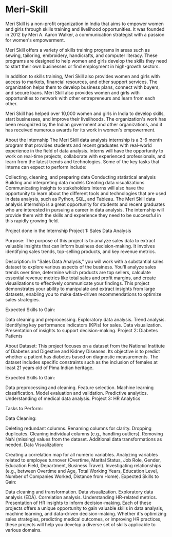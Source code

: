 # Meri-Skill

Meri Skill is a non-profit organization in India that aims to empower women and girls through skills training and livelihood opportunities. It was founded in 2012 by Meri A. Aaron Walker, a communication strategist with a passion for women's empowerment.

Meri Skill offers a variety of skills training programs in areas such as sewing, tailoring, embroidery, handicrafts, and computer literacy. These programs are designed to help women and girls develop the skills they need to start their own businesses or find employment in high-growth sectors.

In addition to skills training, Meri Skill also provides women and girls with access to markets, financial resources, and other support services. The organization helps them to develop business plans, connect with buyers, and secure loans. Meri Skill also provides women and girls with opportunities to network with other entrepreneurs and learn from each other.

Meri Skill has helped over 10,000 women and girls in India to develop skills, start businesses, and improve their livelihoods. The organization's work has been recognized by the Indian government and other organizations, and it has received numerous awards for its work in women's empowerment.

About the Internship
The Meri Skill data analysis internship is a 3-6 month program that provides students and recent graduates with real-world experience in the field of data analysis. Interns will have the opportunity to work on real-time projects, collaborate with experienced professionals, and learn from the latest trends and technologies.
Some of the key tasks that interns can expect to perform include:

Collecting, cleaning, and preparing data
Conducting statistical analysis
Building and interpreting data models
Creating data visualizations
Communicating insights to stakeholders
Interns will also have the opportunity to learn about the different tools and technologies that are used in data analysis, such as Python, SQL, and Tableau.
The Meri Skill data analysis internship is a great opportunity for students and recent graduates who are interested in pursuing a career in data analysis. The internship will provide them with the skills and experience they need to be successful in this rapidly growing field.

Project done in the Internship
Project 1: Sales Data Analysis

Purpose: The purpose of this project is to analyze sales data to extract valuable insights that can inform business decision-making. It involves identifying sales trends, top-selling products, and key revenue metrics.

Description: In "Sales Data Analysis," you will work with a substantial sales dataset to explore various aspects of the business. You'll analyze sales trends over time, determine which products are top sellers, calculate essential revenue metrics like total sales and profit margins, and create visualizations to effectively communicate your findings. This project demonstrates your ability to manipulate and extract insights from large datasets, enabling you to make data-driven recommendations to optimize sales strategies.

Expected Skills to Gain:

Data cleaning and preprocessing.
Exploratory data analysis.
Trend analysis.
Identifying key performance indicators (KPIs) for sales.
Data visualization.
Presentation of insights to support decision-making.
Project 2: Diabetes Patients

About Dataset: This project focuses on a dataset from the National Institute of Diabetes and Digestive and Kidney Diseases. Its objective is to predict whether a patient has diabetes based on diagnostic measurements. The dataset includes specific constraints such as the inclusion of females at least 21 years old of Pima Indian heritage.

Expected Skills to Gain:

Data preprocessing and cleaning.
Feature selection.
Machine learning classification.
Model evaluation and validation.
Predictive analytics.
Understanding of medical data analysis.
Project 3: HR Analytics

Tasks to Perform:

Data Cleaning:

Deleting redundant columns.
Renaming columns for clarity.
Dropping duplicates.
Cleaning individual columns (e.g., handling outliers).
Removing NaN (missing) values from the dataset.
Additional data transformations as needed.
Data Visualization:

Creating a correlation map for all numeric variables.
Analyzing variables related to employee turnover (Overtime, Marital Status, Job Role, Gender, Education Field, Department, Business Travel).
Investigating relationships (e.g., between Overtime and Age, Total Working Years, Education Level, Number of Companies Worked, Distance from Home).
Expected Skills to Gain:

Data cleaning and transformation.
Data visualization.
Exploratory data analysis (EDA).
Correlation analysis.
Understanding HR-related metrics.
Presentation of HR insights to inform decision-making.
Each of these projects offers a unique opportunity to gain valuable skills in data analysis, machine learning, and data-driven decision-making. Whether it's optimizing sales strategies, predicting medical outcomes, or improving HR practices, these projects will help you develop a diverse set of skills applicable to various domains.
